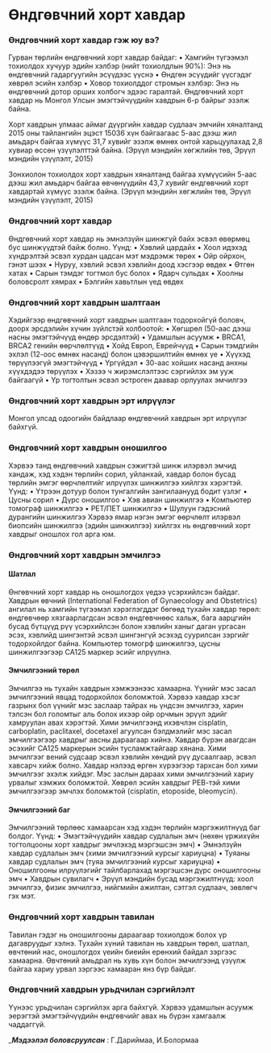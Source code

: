 # Өндгөвчний хорт хавдар 

### Өндгөвчний хорт хавдар гэж юу вэ?
Гурван төрлийн өндгөвчний хорт хавдар байдаг:
• Хамгийн түгээмэл тохиолдох хучуур эдийн хэлбэр (нийт тохиолдлын 90%): Энэ нь өндгөвчний гадаргуугийн эсүүдээс үүснэ
• Өндгөн эсүүдийг үүсгэдэг хөврөл эсийн хэлбэр
• Ховор тохиолддог стромын хэлбэр: Энэ нь өндгөвчний дотор орших холбогч эдээс гаралтай.
Өндгөвчний хорт хавдар нь Монгол Улсын эмэгтэйчүүдийн хавдрын 6-р байрыг эзэлж байна.

Хорт хавдрын улмаас аймаг дүүргийн хавдар судлаач эмчийн хяналтанд 2015 оны тайлангийн эцэст 15036 хүн байгаагаас 5-аас дээш жил амьдарч байгаа хүмүүс 31,7 хувийг эзэлж өмнөх онтой харьцуулахад 2,8 хувиар өссөн үзүүлэлттэй байна. (Эрүүл мэндийн хөгжлийн төв, Эрүүл мэндийн үзүүлэлт, 2015)

Зонхиолон тохиолдох хорт хавдрын хяналтанд байгаа хүмүүсийн 5-аас дээш жил амьдарч байгаа өвчөнүүдийн 43,7 хувийг өндгөвчний хорт хавдартай хүмүүс эзэлж байна. (Эрүүл мэндийн хөгжлийн төв, Эрүүл мэндийн үзүүлэлт, 2015)

### Өндгөвчний хорт хавдар
Өндгөвчний хорт хавдар нь эмнэлзүйн шинжгүй байх эсвэл өвөрмөц бус шинжүүдтэй байж болно. Үүнд:
• Хэвлий цардайх
• Хоол идэхэд хүндрэлтэй эсвэл хурдан цадсан мэт мэдрэмж төрөх
• Ойр ойрхон, гэнэт шээх
• Нуруу, хэвлий эсвэл хэвлийн доод хэсгээр өвдөх
• Өтгөн хатах
• Сарын тэмдэг тогтмол бус болох
• Ядарч сульдах
• Хоолны боловсролт хямрах
• Бэлгийн хавьтлын үед өвдөх

 ### Өндгөвчний хорт хавдрын шалтгаан
 Хэдийгээр өндгөвчний хорт хавдрын шалтгаан тодорхойгүй боловч, доорх эрсдэлийн хүчин зүйлстэй холбоотой:
• Хөгшрөл (50-аас дээш насны эмэгтэйчүүд өндөр эрсдэлтэй)
• Удамшлын асуумж
• BRCA1, BRCA2 генийн өөрчлөлтүүд
• Хойд Европ, Еврейчүүд
• Сарын тэмдгийн эхлэл (12-оос өмнөх насанд) болон цэвэршилтийн өмнөх үе
• Хүүхэд төрүүлээгүй эмэгтэйчүүд
• Үргүйдэл
• 30-аас хойших насанд анхны хүүхдэдээ төрүүлэх
• Хэзээ ч жирэмслэлтээс сэргийлэх эм ууж байгаагүй
• Үр тогтолтын эсвэл эстроген даавар орлуулах эмчилгээ

 ### Өндгөвчний хорт хавдрын эрт илрүүлэг
 Монгол улсад одоогийн байдлаар өндгөвчний хавдрын эрт илрүүлэг байхгүй.
 
 ### Өндгөвчний хорт хавдрын оношилгоо
 Хэрвээ танд өндгөвчний хавдрын сэжигтэй шинж илэрвэл эмчид хандаж, хэд хэдэн төрлийн сорил, уйланхай, хавдар болон бусад төрлийн эмгэг өөрчлөлтийг илрүүлэх шинжилгээ хийлгэх хэрэгтэй. Үүнд:
• Үтрээн дотуур болон тунгалгийн зангилаанууд бодит үзлэг
• Цусны сорил
• Дүрс оношилгоо
• Хэв авиан шинжилгээ
• Компьютер томограф шинжилгээ
• РЕТ/ПЕТ шинжилгээ
• Шулуун гэдэсний дурангийн шинжилгээ
Хэрвээ ямар нэгэн эмгэг өөрчлөлт илэрвэл биопсийн шинжилгээ (эдийн шинжилгээ) хийлгэх нь өндгөвчний хорт хавдрыг оношлох гол арга юм.

### Өндгөвчний хорт хавдрын эмчилгээ
#### Шатлал
Өнгөвчний хорт хавдар нь оношлогдох үедээ үсэрхийлсэн байдаг. Хавдрын өвчний (International Federation of Gynaecology and Obstetrics) ангилал нь хамгийн түгээмэл хэрэглэгддэг бөгөөд тухайн хавдар төрөл: өндгөвчөөр хязгаарлагдсан эсвэл өндгөвчнөөс хальж, бага аарцгийн бусад бүтцүүд рүү үсэрхийлсэн болон хэвлийн ханыг даган ургасан эсэх, хэвлийд шингэнтэй эсвэл шингэнгүй эсэхэд суурилсан зэргийг тодорхойлдог байна. Компьютер томогрф шинжилгээ, цусны шинжилгээгээр СА125 маркер эсийг илрүүлнэ.

 #### Эмчилгээний төрөл
 Эмчилгээ нь тухайн хавдрын хэмжээнээс хамаарна. Үүнийг мэс засал эмчилгээний явцад тодорхойлох боломжтой. Хэрвээ хавдар хэсэг газрынх бол үүнийг мэс заслаар тайрах нь үндсэн эмчилгээ, харин тэлсэн бол голомтыг аль болох ихээр ойр орчмын эрүүл эдийг хамруулан авах хэрэгтэй.
Хими эмчилгээнд ихэвчлэн cisplatin, carboplatin, paclitaxel, docetaxel агуулсан бэлдмэлийг мэс засал эмчилгээгээр хавдрыг авсны дараагаар хийнэ. Хавдар бүрэн авагдсан эсэхийг СА125 маркерын эсийн тусламжтайгаар хянана. Хими эмчилгээг вений судсаар эсвэл хэвлийн хөндий рүү дусаалгаар, эсвэл хавсарч хийж болно. Хавдар нэлээд өргөн хүрээгээр тархсан бол хими эмчилгээг эхэлж хийдэг. Мэс заслын дараах хими эмчилгээний хариу урвалыг хэмжих боломжтой. Хөврөл эсийн хавдрыг РЕВ-тэй хими эмчилгээгээр эмчлэх боломжтой (cisplatin, etoposide, bleomycin).

#### Эмчилгээний баг
Эмчилгээний төрлөөс хамаарсан хэд хэдэн төрлийн мэргэжилтнүүд баг болдог. Үүнд:
• Эмэгтэйчүүдийн хавдар судлалын эмч (нөхөн үржихүйн тогтолцооны хорт хавдрыг эмчлэхэд мэргэшсэн эмч)
• Эмнэлзүйн хавдар судлалын эмч (хими эмчилгээний курсыг хариуцна)
• Туяаны хавдар судлалын эмч (туяа эмчилгээний курсыг хариуцна)
• Оношилгооны илрүүлэгийг тайлбарлахад мэргэшсэн дүрс оношилгооны эмч
• Хавдрын сувилагч
• Эрүүл мэндийн бусад мэргэжилтнүүд: хоол эмчилгээ, физик эмчилгээ, нийгмийн ажилтан, сэтгэл судлаач, зөвлөгч гэх мэт.

### Өндгөвчний хорт хавдрын тавилан
Тавилан гэдэг нь оношилгооны дараагаар тохиолдож болох үр дагавруудыг хэлнэ. Тухайн хүний тавилан нь хавдрын төрөл, шатлал, өвчтөний нас, оношлогдох үеийн биеийн ерөнхий байдал зэргээс хамаарна. Өвчтөний амьдрал нь хувь хүн болон эмчилгээнд үзүүлж байгаа хариу урвал зэргээс хамааран янз бүр байдаг.

### Өндгөвчний хавдрын урьдчилан сэргийлэлт
Үүнээс урьдчилан сэргийлэх арга байхгүй. Хэрвээ удамшлын асуумж эерэгтэй эмэгтэйчүүдийн өндгөвчийг авах нь бүрэн хамгаалж чаддаггүй.

___*Мэдээлэл боловсруулсан*__ : Г.Дариймаа, И.Болормаа
